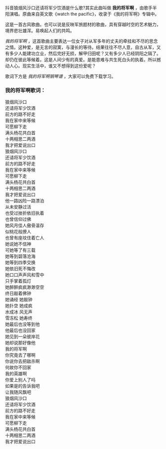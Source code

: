 

抖音狼烟风沙口还请将军少饮酒是什么歌?其实此曲叫做 **我的将军啊** ，由歌手半阳演唱。原曲来自英文歌《watch the
pacific》，收录于《我的将军啊》专辑中。

这是一首古风歌曲。也可以说是反映军旅题材的歌曲，具有穿越时空的艺术魅力，境界悲壮雄浑。易唤起人们的共鸣。

_我的将军啊_
，这首歌曲主要表达一位女子对从军多年的丈夫的牵挂和不尽的思念之情。这种爱，是无言的寂寞，与漫长的等待。结果往往不尽人意，自古从军，又有多少人能建功立业，然后完好无损，解甲归田呢？又有多少人已经阴阳之隔了。却仍在彼此等候着。这是人间少有的真爱。是能患难与共生死白头的执着。所以撼动人心。现实生活中，谁又不想得到这份爱呢？

歌词下方是 _我的将军啊钢琴谱_ ，大家可以免费下载学习。

### 我的将军啊歌词：

狼烟风沙口  
还请将军少饮酒  
前方的路不好走  
我在家中来等候  
可愿柳下走  
满头杨花共白首  
十两相思二两酒  
我才把爱说出口  
狼烟风沙口  
还请将军少饮酒  
前方的路不好走  
我在家中来等候  
可愿柳下走  
满头杨花共白首  
十两相思二两酒  
我才把爱说出口  
他一路凶险一路漂泊  
从未安静过活  
也受过挫折依旧执着  
也曾信仰过佛  
她风月佳人傲骨温存  
似桃花般撩人  
也曾有座坟住着亡人  
她说她不信神  
可她等了有三载  
她等到碧落沧海  
她等到四季交换  
她依旧死不悔改  
她口口声声风和雪中  
只手掌着孤灯  
她醉醉疯疯渺渺空空  
终日敲着佛钟  
她诵经 她敲钟  
她扑空 她成疯  
水成冰 风无声  
雪冻松 她寿终  
她最后也没等到他  
他最后也没回家  
她见到一朵彼岸花  
她却说那好像他  
我的将军啊  
你究竟去了哪啊  
你说你去把敌杀啊  
何故你不回家  
我的英雄啊  
你爱上别人了吗  
如果是的告诉我吧  
让我随风飘吧  
狼烟风沙口  
还请将军少饮酒  
前方的路不好走  
我在家中来等候  
可愿柳下走  
满头杨花共白首  
十两相思二两酒  
我才把爱说出口

